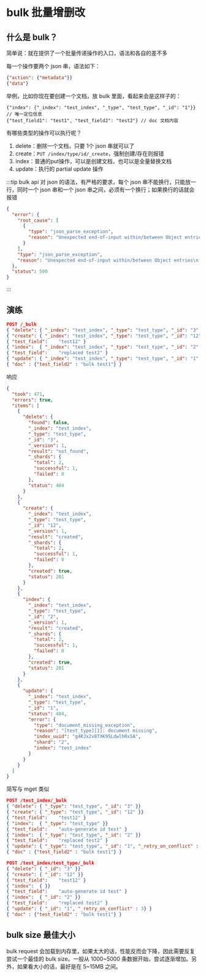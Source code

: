 # bulk 批量增删改

## 什么是 bulk？

简单说：就在提供了一个批量传递操作的入口，语法和各自的差不多

每一个操作要两个 json 串，语法如下：

```json
{"action": {"metadata"}}
{"data"}
```

举例，比如你现在要创建一个文档，放 bulk 里面，看起来会是这样子的：

```
{"index": {"_index": "test_index", "_type", "test_type", "_id": "1"}} // 唯一定位信息
{"test_field1": "test1", "test_field2": "test2"} // doc 文档内容
```

有哪些类型的操作可以执行呢？

1. delete：删除一个文档，只要 1个 json 串就可以了
2. create：`PUT /index/type/id/_create`，强制创建/存在则报错
3. index：普通的put操作，可以是创建文档，也可以是全量替换文档
4. update：执行的 partial update 操作

:::tip
bulk api 对 json 的语法，有严格的要求，每个 json 串不能换行，只能放一行，同时一个 json 串和一个 json 串之间，必须有一个换行；如果换行的话就会报错

```json
{
  "error": {
    "root_cause": [
      {
        "type": "json_parse_exception",
        "reason": "Unexpected end-of-input within/between Object entries\n at [Source: org.elasticsearch.transport.netty4.ByteBufStreamInput@2b0a4adc; line: 2, column: 40]"
      }
    ],
    "type": "json_parse_exception",
    "reason": "Unexpected end-of-input within/between Object entries\n at [Source: org.elasticsearch.transport.netty4.ByteBufStreamInput@2b0a4adc; line: 2, column: 40]"
  },
  "status": 500
}
```
:::

## 演练

```json
POST /_bulk
{ "delete": { "_index": "test_index", "_type": "test_type", "_id": "3" }}
{ "create": { "_index": "test_index", "_type": "test_type", "_id": "12" }}
{ "test_field":    "test12" }
{ "index":  { "_index": "test_index", "_type": "test_type", "_id": "2" }}
{ "test_field":    "replaced test2" }
{ "update": { "_index": "test_index", "_type": "test_type", "_id": "1", "_retry_on_conflict" : 3} }
{ "doc" : {"test_field2" : "bulk test1"} }
```

响应

```json
{
  "took": 471,
  "errors": true,
  "items": [
    {
      "delete": {
        "found": false,
        "_index": "test_index",
        "_type": "test_type",
        "_id": "3",
        "_version": 1,
        "result": "not_found",
        "_shards": {
          "total": 2,
          "successful": 1,
          "failed": 0
        },
        "status": 404
      }
    },
    {
      "create": {
        "_index": "test_index",
        "_type": "test_type",
        "_id": "12",
        "_version": 1,
        "result": "created",
        "_shards": {
          "total": 2,
          "successful": 1,
          "failed": 0
        },
        "created": true,
        "status": 201
      }
    },
    {
      "index": {
        "_index": "test_index",
        "_type": "test_type",
        "_id": "2",
        "_version": 1,
        "result": "created",
        "_shards": {
          "total": 2,
          "successful": 1,
          "failed": 0
        },
        "created": true,
        "status": 201
      }
    },
    {
      "update": {
        "_index": "test_index",
        "_type": "test_type",
        "_id": "1",
        "status": 404,
        "error": {
          "type": "document_missing_exception",
          "reason": "[test_type][1]: document missing",
          "index_uuid": "g4RJx2v8TXK95LdwlhRx5A",
          "shard": "2",
          "index": "test_index"
        }
      }
    }
  ]
}
```

简写与 mget 类似

```json
POST /test_index/_bulk
{ "delete": { "_type": "test_type", "_id": "3" }}
{ "create": { "_type": "test_type", "_id": "12" }}
{ "test_field":    "test12" }
{ "index":  { "_type": "test_type" }}
{ "test_field":    "auto-generate id test" }
{ "index":  { "_type": "test_type", "_id": "2" }}
{ "test_field":    "replaced test2" }
{ "update": { "_type": "test_type", "_id": "1", "_retry_on_conflict" : 3} }
{ "doc" : {"test_field2" : "bulk test1"} }

POST /test_index/test_type/_bulk
{ "delete": { "_id": "3" }}
{ "create": { "_id": "12" }}
{ "test_field":    "test12" }
{ "index":  { }}
{ "test_field":    "auto-generate id test" }
{ "index":  { "_id": "2" }}
{ "test_field":    "replaced test2" }
{ "update": { "_id": "1", "_retry_on_conflict" : 3} }
{ "doc" : {"test_field2" : "bulk test1"} }
```

## bulk size 最佳大小

bulk request 会加载到内存里，如果太大的话，性能反而会下降，因此需要反复尝试一个最佳的 bulk size。一般从 1000~5000 条数据开始，尝试逐渐增加。另外，如果看大小的话，最好是在 5~15MB 之间。
